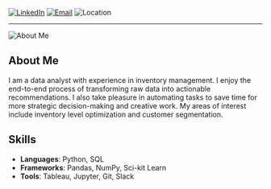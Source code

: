[![LinkedIn](https://img.shields.io/badge/LinkedIn-Connect-blue?logo=linkedin)](https://linkedin.com/in/aykutavci)
[![Email](https://img.shields.io/badge/Email-Contact-red?logo=gmail)](mailto:aykut@example.com)
![Location](https://img.shields.io/badge/Location-Berlin%2C%20Germany-lightgrey?logo=googlemaps)

---
![About Me](https://img.shields.io/badge/About%20Me-Learn%20More-blueviolet)

## About Me

I am a data analyst with experience in inventory management. I enjoy the end-to-end process of transforming raw data into actionable recommendations. I also take pleasure in automating tasks to save time for more strategic decision-making and creative work. My areas of interest include inventory level optimization and customer segmentation.




## Skills
- **Languages**: Python, SQL
- **Frameworks**: Pandas, NumPy, Sci-kit Learn
- **Tools**: Tableau, Jupyter, Git, Slack




